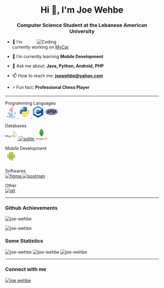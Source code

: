 <h1 align="center">Hi 👋, I'm Joe Wehbe</h1>
<h3 align="center">Computer Science Student at the Lebanese American University</h3>

<img align="right" alt="Coding" width = "400" src = "https://www.adspltech.net/assets/images/App%20development%20ADSPL.gif">


- 🔭 I’m currently working on [MyCar](https://github.com/Joe-Wehbe/MyCar)

- 🌱 I’m currently learning **Mobile Development**

- 💬 Ask me about: **Java, Python, Android, PHP**

- 📫 How to reach me: **joewehbe@yahoo.com**

- ⚡ Fun fact: **Professional Chess Player**

***
  
  <p align="left">
    Programming Languages  </br>
   <a href="https://www.java.com" target="_blank" rel="noreferrer"> <img src="https://raw.githubusercontent.com/devicons/devicon/master/icons/java/java-original.svg" alt="java" width="40" height="40"/> </a> 
  <a href="https://www.python.org" target="_blank" rel="noreferrer"> <img src="https://raw.githubusercontent.com/devicons/devicon/master/icons/python/python-original.svg" alt="python" width="40" height="40"/> </a>
   <a href="https://www.cprogramming.com/" target="_blank" rel="noreferrer"> <img src="https://raw.githubusercontent.com/devicons/devicon/master/icons/c/c-original.svg" alt="c" width="40" height="40"/> </a>
  <a href="https://www.php.net" target="_blank" rel="noreferrer"> <img src="https://raw.githubusercontent.com/devicons/devicon/master/icons/php/php-original.svg" alt="php" width="40" height="40"/> </a> </p>
  
  
  <p align="left">
  Databases    </br>
  <a href="https://www.mysql.com/" target="_blank" rel="noreferrer"> <img src="https://raw.githubusercontent.com/devicons/devicon/master/icons/mysql/mysql-original-wordmark.svg" alt="mysql" width="40" height="40"/> </a>  
  <a href="https://www.sqlite.org/" target="_blank" rel="noreferrer"> <img src="https://www.vectorlogo.zone/logos/sqlite/sqlite-icon.svg" alt="sqlite" width="40" height="40"/> </a>  
   <a href="https://www.mongodb.com/" target="_blank" rel="noreferrer"> <img src="https://raw.githubusercontent.com/devicons/devicon/master/icons/mongodb/mongodb-original-wordmark.svg" alt="mongodb" width="40" height="40"/> </a> </p>
  
  
  <p align="left">
  Mobile Development </br>
  <a href="https://developer.android.com" target="_blank" rel="noreferrer"> <img src="https://raw.githubusercontent.com/devicons/devicon/master/icons/android/android-original-wordmark.svg" alt="android" width="40" height="40"/> </a> </p>
  
  
  <p align="left">
  Softwares </br>
  <a href="https://www.figma.com/" target="_blank" rel="noreferrer"> <img src="https://www.vectorlogo.zone/logos/figma/figma-icon.svg" alt="figma" width="40" height="40"/> </a>   
  <a href="https://postman.com" target="_blank" rel="noreferrer"> <img src="https://www.vectorlogo.zone/logos/getpostman/getpostman-icon.svg" alt="postman" width="40" height="40"/> </a></p>
  
  
  <p align="left">
  Other <br/>
  <a href="https://git-scm.com/" target="_blank" rel="noreferrer"> <img src="https://www.vectorlogo.zone/logos/git-scm/git-scm-icon.svg" alt="git" width="40" height="40"/> </a> </p>

***

### Github Achievements
<img src="https://github-profile-trophy.vercel.app/?username=joe-wehbe&theme=radical" alt="joe-wehbe" />
<p align="left"> <img src="https://komarev.com/ghpvc/?username=joe-wehbe&label=Profile%20views&color=0e75b6&style=flat" alt="joe-wehbe" /> </p>


### Some Statistics
<p><img align="center" width="420" src="https://github-readme-stats.vercel.app/api?username=joe-wehbe&show_icons=true&theme=radical&locale=en" alt="joe-wehbe" />
   <img align="center" width="420" src="https://github-readme-streak-stats.herokuapp.com/?user=joe-wehbe&theme=radical" alt="joe-wehbe" />
   <img align="center" width="420" src="https://github-readme-stats.vercel.app/api/top-langs/?username=joe-wehbe&exclude_repo=Joe-Wehbe,joe-wehbe.github.CineLeb" alt = "joe-wehbe"/>
</p>

***

<h3 align="left">Connect with me</h3>
<p align="left">
<a href="https://www.linkedin.com/in/joe-wehbe-5739ba23a/" target="blank"><img align="center" src="https://raw.githubusercontent.com/rahuldkjain/github-profile-readme-generator/master/src/images/icons/Social/linked-in-alt.svg" alt="joe wehbe" height="30" width="40" /></a>
</p>
